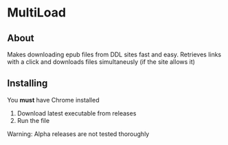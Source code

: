 # MultiLoad

## About
Makes downloading epub files from DDL sites fast and easy. Retrieves links with a click and downloads files simultaneusly (if the site allows it)

## Installing
You **must** have Chrome installed

1. Download latest executable from releases
2. Run the file

Warning: Alpha releases are not tested thoroughly